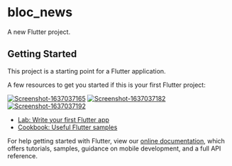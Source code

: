 # bloc_news

A new Flutter project.

## Getting Started

This project is a starting point for a Flutter application.

A few resources to get you started if this is your first Flutter project:

<a href="https://ibb.co/W0tjdjD"><img src="https://i.ibb.co/W0tjdjD/Screenshot-1637037165.png" alt="Screenshot-1637037165" border="0"></a> <a href="https://ibb.co/bH5pn6N"><img src="https://i.ibb.co/bH5pn6N/Screenshot-1637037182.png" alt="Screenshot-1637037182" border="0"></a> <a href="https://ibb.co/g9SVCrP"><img src="https://i.ibb.co/g9SVCrP/Screenshot-1637037192.png" alt="Screenshot-1637037192" border="0"></a>

- [Lab: Write your first Flutter app](https://flutter.dev/docs/get-started/codelab)
- [Cookbook: Useful Flutter samples](https://flutter.dev/docs/cookbook)

For help getting started with Flutter, view our
[online documentation](https://flutter.dev/docs), which offers tutorials,
samples, guidance on mobile development, and a full API reference.
